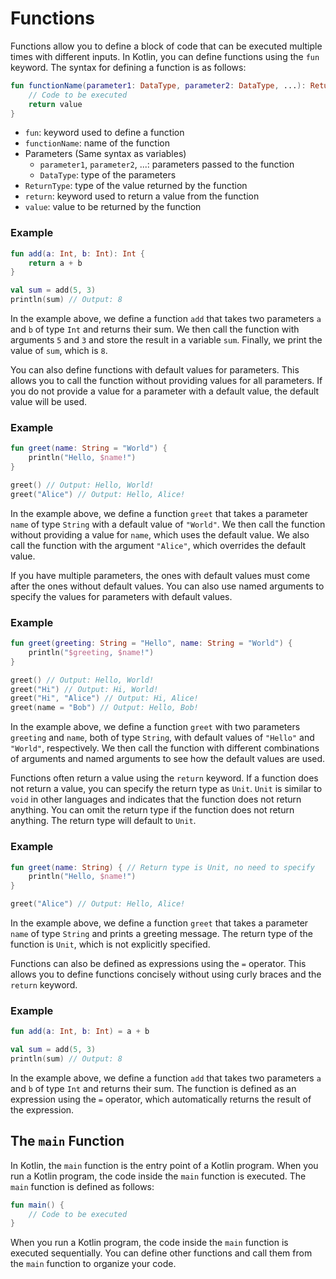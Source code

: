 # Functions

Functions allow you to define a block of code that can be executed multiple times with different inputs. In Kotlin, you
can define functions using the `fun` keyword. The syntax for defining a function is as follows:

```kotlin
fun functionName(parameter1: DataType, parameter2: DataType, ...): ReturnType {
    // Code to be executed
    return value
}
```

- `fun`: keyword used to define a function
- `functionName`: name of the function
- Parameters (Same syntax as variables)
    - `parameter1`, `parameter2`, ...: parameters passed to the function
    - `DataType`: type of the parameters
- `ReturnType`: type of the value returned by the function
- `return`: keyword used to return a value from the function
- `value`: value to be returned by the function

### Example

```kotlin
fun add(a: Int, b: Int): Int {
    return a + b
}

val sum = add(5, 3)
println(sum) // Output: 8
```

In the example above, we define a function `add` that takes two parameters `a` and `b` of type `Int` and returns their
sum. We then call the function with arguments `5` and `3` and store the result in a variable `sum`. Finally, we print
the value of `sum`, which is `8`.

You can also define functions with default values for parameters. This allows you to call the function without providing
values for all parameters. If you do not provide a value for a parameter with a default value, the default value will be
used.

### Example

```kotlin
fun greet(name: String = "World") {
    println("Hello, $name!")
}

greet() // Output: Hello, World!
greet("Alice") // Output: Hello, Alice!
```

In the example above, we define a function `greet` that takes a parameter `name` of type `String` with a default value
of
`"World"`. We then call the function without providing a value for `name`, which uses the default value. We also call
the
function with the argument `"Alice"`, which overrides the default value.

If you have multiple parameters, the ones with default values must come after the ones without default values. You can
also use named arguments to specify the values for parameters with default values.

### Example

```kotlin
fun greet(greeting: String = "Hello", name: String = "World") {
    println("$greeting, $name!")
}

greet() // Output: Hello, World!
greet("Hi") // Output: Hi, World!
greet("Hi", "Alice") // Output: Hi, Alice!
greet(name = "Bob") // Output: Hello, Bob!
```

In the example above, we define a function `greet` with two parameters `greeting` and `name`, both of type `String`,
with default values of `"Hello"` and `"World"`, respectively. We then call the function with different combinations of
arguments and named arguments to see how the default values are used.

Functions often return a value using the `return` keyword. If a function does not return a value, you can specify the
return type as `Unit`. `Unit` is similar to `void` in other languages and indicates that the function does not return
anything.
You can omit the return type if the function does not return anything. The return type will default to `Unit`.

### Example

```kotlin
fun greet(name: String) { // Return type is Unit, no need to specify
    println("Hello, $name!")
}

greet("Alice") // Output: Hello, Alice!
```

In the example above, we define a function `greet` that takes a parameter `name` of type `String` and prints a greeting
message. The return type of the function is `Unit`, which is not explicitly specified.

Functions can also be defined as expressions using the `=` operator. This allows you to define functions concisely
without using curly braces and the `return` keyword.

### Example

```kotlin
fun add(a: Int, b: Int) = a + b

val sum = add(5, 3)
println(sum) // Output: 8
```

In the example above, we define a function `add` that takes two parameters `a` and `b` of type `Int` and returns their
sum. The function is defined as an expression using the `=` operator, which automatically returns the result of the
expression.

## The `main` Function

In Kotlin, the `main` function is the entry point of a Kotlin program. When you run a Kotlin program, the code inside
the
`main` function is executed. The `main` function is defined as follows:

```kotlin
fun main() {
    // Code to be executed
}
```

When you run a Kotlin program, the code inside the `main` function is executed sequentially. You can define other
functions and call them from the `main` function to organize your code.
